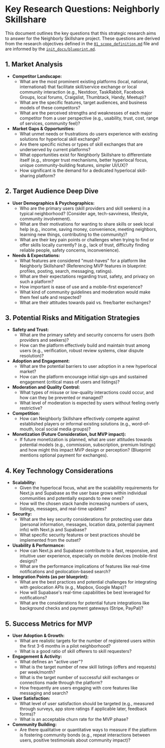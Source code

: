 # Key Research Questions: Neighborly Skillshare

This document outlines the key questions that this strategic research aims to answer for the Neighborly Skillshare project. These questions are derived from the research objectives defined in the [`01_scope_definition.md`](docs/research/neighborly_skillshare/initial_queries/01_scope_definition.md) file and are informed by the [`init_docs/blueprint.md`](init_docs/blueprint.md).

## 1. Market Analysis

*   **Competitor Landscape:**
    *   What are the most prominent existing platforms (local, national, international) that facilitate skill/service exchange or local community interaction (e.g., Nextdoor, TaskRabbit, Facebook Groups, local forums, Craigslist, Thumbtack, Handy, Meetup)?
    *   What are the specific features, target audiences, and business models of these competitors?
    *   What are the perceived strengths and weaknesses of each major competitor from a user perspective (e.g., usability, trust, cost, range of services, community feel)?
*   **Market Gaps & Opportunities:**
    *   What unmet needs or frustrations do users experience with existing solutions for hyperlocal skill exchange?
    *   Are there specific niches or types of skill exchanges that are underserved by current platforms?
    *   What opportunities exist for Neighborly Skillshare to differentiate itself (e.g., stronger trust mechanisms, better hyperlocal focus, unique community-building features, simpler UI/UX)?
    *   How significant is the demand for a dedicated hyperlocal skill-sharing platform?

## 2. Target Audience Deep Dive

*   **User Demographics & Psychographics:**
    *   Who are the primary users (skill providers and skill seekers) in a typical neighborhood? (Consider age, tech-savviness, lifestyle, community involvement).
    *   What are their motivations for wanting to share skills or seek local help (e.g., income, saving money, convenience, meeting neighbors, learning new things, contributing to the community)?
    *   What are their key pain points or challenges when trying to find or offer skills locally currently? (e.g., lack of trust, difficulty finding reliable people, safety concerns, inconvenience).
*   **Needs & Expectations:**
    *   What features are considered "must-haves" for a platform like Neighborly Skillshare? (Referencing MVP features in blueprint: profiles, posting, search, messaging, ratings).
    *   What are their expectations regarding trust, safety, and privacy on such a platform?
    *   How important is ease of use and a mobile-first experience?
    *   What kind of community guidelines and moderation would make them feel safe and respected?
    *   What are their attitudes towards paid vs. free/barter exchanges?

## 3. Potential Risks and Mitigation Strategies

*   **Safety and Trust:**
    *   What are the primary safety and security concerns for users (both providers and seekers)?
    *   How can the platform effectively build and maintain trust among users (e.g., verification, robust review systems, clear dispute resolution)?
*   **Adoption and Engagement:**
    *   What are the potential barriers to user adoption in a new hyperlocal market?
    *   How can the platform encourage initial sign-ups and sustained engagement (critical mass of users and listings)?
*   **Moderation and Quality Control:**
    *   What types of misuse or low-quality interactions could occur, and how can they be prevented or managed?
    *   What level of moderation is expected by users without feeling overly restrictive?
*   **Competition:**
    *   How can Neighborly Skillshare effectively compete against established players or informal existing solutions (e.g., word-of-mouth, local social media groups)?
*   **Monetization (Future Consideration, but MVP impact):**
    *   If future monetization is planned, what are user attitudes towards potential models (e.g., commission, subscription, premium listings) and how might this impact MVP design or perception? (Blueprint mentions optional payment for exchanges).

## 4. Key Technology Considerations

*   **Scalability:**
    *   Given the hyperlocal focus, what are the scalability requirements for Next.js and Supabase as the user base grows within individual communities and potentially expands to new ones?
    *   How will the chosen stack handle increasing numbers of users, listings, messages, and real-time updates?
*   **Security:**
    *   What are the key security considerations for protecting user data (personal information, messages, location data, potential payment info) with Next.js and Supabase?
    *   What specific security features or best practices should be implemented from the outset?
*   **Usability & Performance:**
    *   How can Next.js and Supabase contribute to a fast, responsive, and intuitive user experience, especially on mobile devices (mobile-first design)?
    *   What are the performance implications of features like real-time notifications and geolocation-based search?
*   **Integration Points (as per blueprint):**
    *   What are the best practices and potential challenges for integrating with geolocation APIs (e.g., Mapbox, Google Maps)?
    *   How will Supabase's real-time capabilities be best leveraged for notifications?
    *   What are the considerations for potential future integrations like background checks and payment gateways (Stripe, PayPal)?

## 5. Success Metrics for MVP

*   **User Adoption & Growth:**
    *   What are realistic targets for the number of registered users within the first 3-6 months in a pilot neighborhood?
    *   What is a good ratio of skill offerers to skill requesters?
*   **Engagement & Activity:**
    *   What defines an "active user"?
    *   What is the target number of new skill listings (offers and requests) per week/month?
    *   What is the target number of successful skill exchanges or connections made through the platform?
    *   How frequently are users engaging with core features like messaging and search?
*   **User Satisfaction:**
    *   What level of user satisfaction should be targeted (e.g., measured through surveys, app store ratings if applicable later, feedback forms)?
    *   What is an acceptable churn rate for the MVP phase?
*   **Community Building:**
    *   Are there qualitative or quantitative ways to measure if the platform is fostering community bonds (e.g., repeat interactions between users, positive testimonials about community impact)?